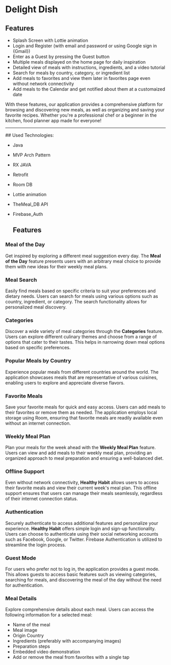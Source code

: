 # Delight Dish

<h2>Features</h2>

<ul>
  <li>Splash Screen with Lottie animation</li>
  <li>Login and Register (with email and password or using Google sign in {Gmail})</li>
  <li>Enter as a Guest by pressing the Guest button</li>
  <li>Multiple meals displayed on the home page for daily inspiration</li>
  <li>Detailed view of meals with instructions, ingredients, and a video tutorial</li>
  <li>Search for meals by country, category, or ingredient list</li>
  <li>Add meals to favorites and view them later in favorites page even without network connectivity</li>
  <li>Add meals to the Calendar and get notified about them at a customaized date</li>
</ul>

<p>With these features, our application provides a comprehensive platform for browsing and discovering new meals, as well as organizing and saving your favorite recipes. Whether you're a professional chef or a beginner in the kitchen, food planner app made for everyone!</p>

<hr>
## Used Technologies:

* Java
* MVP Arch Pattern
* RX JAVA
* Retrofit
* Room DB
* Lottie animation
* TheMeal_DB API
* Firebase_Auth


  ## Features

### Meal of the Day

Get inspired by exploring a different meal suggestion every day. The **Meal of the Day** feature presents users with an arbitrary meal choice to provide them with new ideas for their weekly meal plans.

### Meal Search

Easily find meals based on specific criteria to suit your preferences and dietary needs. Users can search for meals using various options such as country, ingredient, or category. The search functionality allows for personalized meal discovery.

### Categories

Discover a wide variety of meal categories through the **Categories** feature. Users can explore different culinary themes and choose from a range of options that cater to their tastes. This helps in narrowing down meal options based on specific preferences.

### Popular Meals by Country

Experience popular meals from different countries around the world. The application showcases meals that are representative of various cuisines, enabling users to explore and appreciate diverse flavors.

### Favorite Meals

Save your favorite meals for quick and easy access. Users can add meals to their favorites or remove them as needed. The application employs local storage using Room, ensuring that favorite meals are readily available even without an internet connection.

### Weekly Meal Plan

Plan your meals for the week ahead with the **Weekly Meal Plan** feature. Users can view and add meals to their weekly meal plan, providing an organized approach to meal preparation and ensuring a well-balanced diet.

### Offline Support

Even without network connectivity, **Healthy Habit** allows users to access their favorite meals and view their current week's meal plan. This offline support ensures that users can manage their meals seamlessly, regardless of their internet connection status.

### Authentication

Securely authenticate to access additional features and personalize your experience. **Healthy Habit** offers simple login and sign-up functionality. Users can choose to authenticate using their social networking accounts such as Facebook, Google, or Twitter. Firebase Authentication is utilized to streamline the login process.

### Guest Mode

For users who prefer not to log in, the application provides a guest mode. This allows guests to access basic features such as viewing categories, searching for meals, and discovering the meal of the day without the need for authentication.

### Meal Details

Explore comprehensive details about each meal. Users can access the following information for a selected meal:
- Name of the meal
- Meal image
- Origin Country
- Ingredients (preferably with accompanying images)
- Preparation steps
- Embedded video demonstration
- Add or remove the meal from favorites with a single tap
